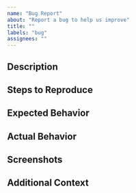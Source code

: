 ```yaml
---
name: "Bug Report"
about: "Report a bug to help us improve"
title: ""
labels: "bug"
assignees: ""
---
```


## Description

<!-- Describe the bug in detail. -->
<!-- バグの詳細を記載してください。 -->

## Steps to Reproduce

<!-- Provide the steps to reproduce the bug. -->
<!-- バグを再現する手順を記載してください。 -->

## Expected Behavior

<!-- Describe what you expected to happen. -->
<!-- 期待される動作を記載してください。 -->

## Actual Behavior

<!-- Describe what actually happened. -->
<!-- 実際に発生した動作を記載してください。 -->

## Screenshots

<!-- If applicable, add screenshots to help explain your problem. -->
<!-- 該当する場合、問題を説明するスクリーンショットを追加してください。 -->

## Additional Context

<!-- Add any other context about the problem here. -->
<!-- その他のコンテキストを記載してください。 -->
